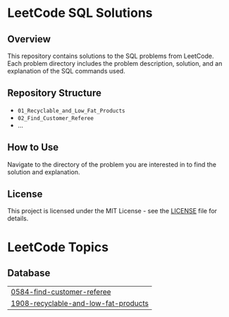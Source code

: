# LeetCode SQL Solutions

## Overview
This repository contains solutions to the SQL problems from LeetCode. Each problem directory includes the problem description, solution, and an explanation of the SQL commands used.

## Repository Structure
- `01_Recyclable_and_Low_Fat_Products`
- `02_Find_Customer_Referee`
- ...

## How to Use
Navigate to the directory of the problem you are interested in to find the solution and explanation.

## License
This project is licensed under the MIT License - see the [LICENSE](LICENSE) file for details.


<!---LeetCode Topics Start-->
# LeetCode Topics
## Database
|  |
| ------- |
| [0584-find-customer-referee](https://github.com/code-withGV/my-leetcode-sql-solutions/tree/master/0584-find-customer-referee) |
| [1908-recyclable-and-low-fat-products](https://github.com/code-withGV/my-leetcode-sql-solutions/tree/master/1908-recyclable-and-low-fat-products) |
<!---LeetCode Topics End-->